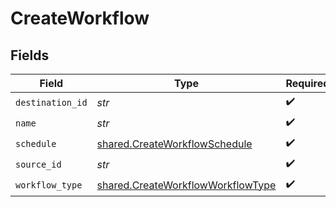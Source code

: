 # CreateWorkflow


## Fields

| Field                                                                                  | Type                                                                                   | Required                                                                               | Description                                                                            |
| -------------------------------------------------------------------------------------- | -------------------------------------------------------------------------------------- | -------------------------------------------------------------------------------------- | -------------------------------------------------------------------------------------- |
| `destination_id`                                                                       | *str*                                                                                  | :heavy_check_mark:                                                                     | N/A                                                                                    |
| `name`                                                                                 | *str*                                                                                  | :heavy_check_mark:                                                                     | N/A                                                                                    |
| `schedule`                                                                             | [shared.CreateWorkflowSchedule](../../models/shared/createworkflowschedule.md)         | :heavy_check_mark:                                                                     | N/A                                                                                    |
| `source_id`                                                                            | *str*                                                                                  | :heavy_check_mark:                                                                     | N/A                                                                                    |
| `workflow_type`                                                                        | [shared.CreateWorkflowWorkflowType](../../models/shared/createworkflowworkflowtype.md) | :heavy_check_mark:                                                                     | N/A                                                                                    |